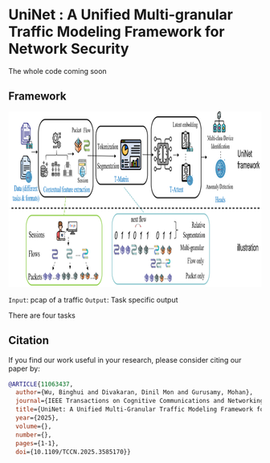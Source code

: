# UniNet : A Unified Multi-granular Traffic Modeling Framework for Network Security

The whole code coming soon



## Framework

<img src="./materials/Idea_of_architecture.png" style="width:2000px;height:350px"/>

`Input`: pcap of a traffic `Output`: Task specific output 

There are four tasks 






## Citation

If you find our work useful in your research, please consider citing our paper by:

```bibtex
@ARTICLE{11063437,
  author={Wu, Binghui and Divakaran, Dinil Mon and Gurusamy, Mohan},
  journal={IEEE Transactions on Cognitive Communications and Networking}, 
  title={UniNet: A Unified Multi-Granular Traffic Modeling Framework for Network Security}, 
  year={2025},
  volume={},
  number={},
  pages={1-1},
  doi={10.1109/TCCN.2025.3585170}}
```
